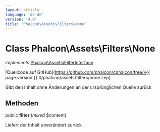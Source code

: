 ```yaml
---
layout: article
language: 'de-de'
version: '4.0'
title: 'Phalcon\Assets\Filters\None'
---
```

# Class **Phalcon\Assets\Filters\None**

*implements* [Phalcon\Assets\FilterInterface](Phalcon_Assets_FilterInterface)

[Quellcode auf GitHub](https://github.com/phalcon/cphalcon/tree/v{{ page.version }}.0/phalcon/assets/filters/none.zep)

Gibt den Inhalt ohne Änderungen an der ursprünglichen Quelle zurück

## Methoden

public **filter** (*mixed* $content)

Liefert der Inhalt unverändert zurück